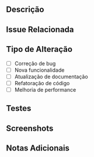 ## Descrição

<!-- Forneça uma breve descrição das alterações -->

## Issue Relacionada

<!-- Link para a issue relacionada usando #número-da-issue -->

## Tipo de Alteração

- [ ] Correção de bug
- [ ] Nova funcionalidade
- [ ] Atualização de documentação
- [ ] Refatoração de código
- [ ] Melhoria de performance

## Testes

<!-- Descreva o que você testou e como -->

## Screenshots

<!-- Adicione screenshots se aplicável -->

## Notas Adicionais

<!-- Qualquer informação adicional que possa ser útil -->
